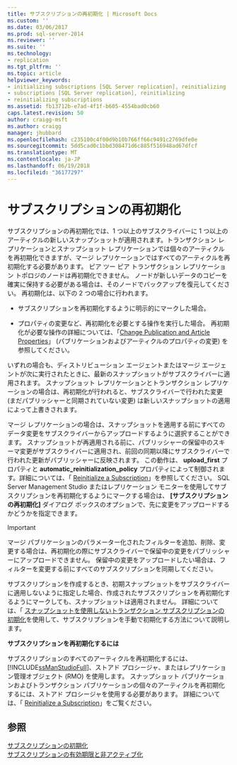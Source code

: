 ```yaml
---
title: サブスクリプションの再初期化 | Microsoft Docs
ms.custom: ''
ms.date: 03/06/2017
ms.prod: sql-server-2014
ms.reviewer: ''
ms.suite: ''
ms.technology:
- replication
ms.tgt_pltfrm: ''
ms.topic: article
helpviewer_keywords:
- initializing subscriptions [SQL Server replication], reinitializing
- subscriptions [SQL Server replication], reinitializing
- reinitializing subscriptions
ms.assetid: fb13712b-e7ad-4f1f-b605-4554bad0cb60
caps.latest.revision: 50
author: craigg-msft
ms.author: craigg
manager: jhubbard
ms.openlocfilehash: c235100c4f00d9b10b766ff66c9491c2769dfe0e
ms.sourcegitcommit: 5dd5cad0c1bbd308471d6c885f516948ad67dfcf
ms.translationtype: MT
ms.contentlocale: ja-JP
ms.lasthandoff: 06/19/2018
ms.locfileid: "36177297"
---
```

# <a name="reinitialize-subscriptions"></a>サブスクリプションの再初期化
  サブスクリプションの再初期化では、1 つ以上のサブスクライバーに 1 つ以上のアーティクルの新しいスナップショットが適用されます。トランザクション レプリケーションとスナップショット レプリケーションでは個々のアーティクルを再初期化できますが、マージ レプリケーションではすべてのアーティクルを再初期化する必要があります。 ピア ツー ピア トランザクション レプリケーション トポロジのノードは再初期化できません。 ノードが新しいデータのコピーを確実に保持する必要がある場合は、そのノードでバックアップを復元してください。 再初期化は、以下の 2 つの場合に行われます。  
  
-   サブスクリプションを再初期化するように明示的にマークした場合。  
  
-   プロパティの変更など、再初期化を必要とする操作を実行した場合。 再初期化が必要な操作の詳細については、「[Change Publication and Article Properties](publish/change-publication-and-article-properties.md)」 (パブリケーションおよびアーティクルのプロパティの変更) を参照してください。  
  
 いずれの場合も、ディストリビューション エージェントまたはマージ エージェントが次に実行されたときに、最新のスナップショットがサブスクライバーに適用されます。 スナップショット レプリケーションとトランザクション レプリケーションの場合は、再初期化が行われると、サブスクライバーで行われた変更 (まだパブリッシャーと同期されていない変更) は新しいスナップショットの適用によって上書きされます。  
  
 マージ レプリケーションの場合は、スナップショットを適用する前にすべてのデータ変更をサブスクライバーからアップロードするように選択することができます。 スナップショットが再適用される前に、パブリッシャーの保留中のスキーマ変更がサブスクライバーに適用され、前回の同期以降にサブスクライバーで行われた更新がパブリッシャーに反映されます。 この動作は、 **upload_first** プロパティと **automatic_reinitialization_policy** プロパティによって制御されます。詳細については、「 [Reinitialize a Subscription](reinitialize-a-subscription.md)」を参照してください。 SQL Server Management Studio またはレプリケーション モニターを使用してサブスクリプションを再初期化するようにマークする場合は、 **[サブスクリプションの再初期化]** ダイアログ ボックスのオプションで、先に変更をアップロードするかどうかを指定できます。  
  
> [!IMPORTANT]  
>  マージ パブリケーションのパラメーター化されたフィルターを追加、削除、変更する場合は、再初期化の際にサブスクライバーで保留中の変更をパブリッシャーにアップロードできません。 保留中の変更をアップロードしたい場合は、フィルターを変更する前にすべてのサブスクリプションを同期してください。  
  
 サブスクリプションを作成するとき、初期スナップショットをサブスクライバーに適用しないように指定した場合、作成されたサブスクリプションを再初期化するようにマークしても、スナップショットは適用されません。 詳細については、「 [スナップショットを使用しないトランザクション サブスクリプションの初期化](initialize-a-transactional-subscription-without-a-snapshot.md)を使用して、サブスクリプションを手動で初期化する方法について説明します。  
  
 **サブスクリプションを再初期化するには**  
  
 サブスクリプションのすべてのアーティクルを再初期化するには、 [!INCLUDE[ssManStudioFull](../../includes/ssmanstudiofull-md.md)]、ストアド プロシージャ、またはレプリケーション管理オブジェクト (RMO) を使用します。 スナップショット パブリケーションおよびトランザクション パブリケーションの個々のアーティクルを再初期化するには、ストアド プロシージャを使用する必要があります。 詳細については、「 [Reinitialize a Subscription](reinitialize-a-subscription.md)」をご覧ください。  
  
## <a name="see-also"></a>参照  
 [サブスクリプションの初期化](initialize-a-subscription.md)   
 [サブスクリプションの有効期限と非アクティブ化](subscription-expiration-and-deactivation.md)  
  
  